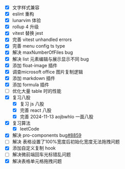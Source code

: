 - [x] 文字样式兼容
- [x] eslint 重构
- [x] lunarvim 体验
- [x] rollup 4 升级
- [x] vitest 替换 jest
- [x] 完善 vitest unhandled errors
- [x] 完善 menu config ts type
- [x] 解决 maxNumberOfFiles bug
- [x] 解决 list 元素编辑与展示显示不同 bug
- [x] 添加 float-image 插件
- [x] 调查microsoft office 图片复制逻辑
- [x] 添加 markdown 插件
- [x] 添加 formula 插件
- [ ] 优化大量 table 时的性能
- [x] 复习八股
    - [x] 复习 js 八股
    - [x] 完善 react 八股
    - [x] 完善 2024-11-13 aojbwhlo 一面八股
- [x] 复习算法
    - [x] leetCode
- [x] 解决  pro-components bug[#8859](https://github.com/ant-design/pro-components/issues/8859)
- [ ] 解决 表格设置了100%宽度后初始化宽度无法拖拽问题
- [x] 添加自定义复制 hook
- [ ] 解决微前端回车光标错乱问题
- [x] 解决表格单元格拖拽问题
